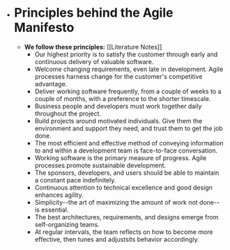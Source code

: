 - # Principles behind the Agile Manifesto
    - __We follow these principles:__ [[Literature Notes]]
        - Our highest priority is to satisfy the customer through early and continuous delivery of valuable software.
        - Welcome changing requirements, even late in development. Agile processes harness change for the customer's competitive advantage.
        - Deliver working software frequently, from a couple of weeks to a couple of months, with a preference to the shorter timescale.
        - Business people and developers must work together daily throughout the project.
        - Build projects around motivated individuals. Give them the environment and support they need, and trust them to get the job done.
        - The most efficient and effective method of conveying information to and within a development team is face-to-face conversation.
        - Working software is the primary measure of progress. Agile processes promote sustainable development.
        - The sponsors, developers, and users should be able to maintain a constant pace indefinitely.
        - Continuous attention to technical excellence and good design enhances agility.
        - Simplicity--the art of maximizing the amount of work not done--is essential.
        - The best architectures, requirements, and designs emerge from self-organizing teams.
        - At regular intervals, the team reflects on how to become more effective, then tunes and adjustsits behavior accordingly.
